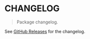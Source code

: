 # CHANGELOG

> Package changelog.

See [GitHub Releases](https://github.com/stdlib-js/repl-server/releases) for the changelog.